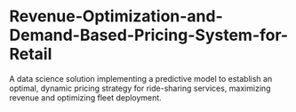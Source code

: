 # Revenue-Optimization-and-Demand-Based-Pricing-System-for-Retail
A data science solution implementing a predictive model to establish an optimal, dynamic pricing strategy for ride-sharing services, maximizing revenue and optimizing fleet deployment.

